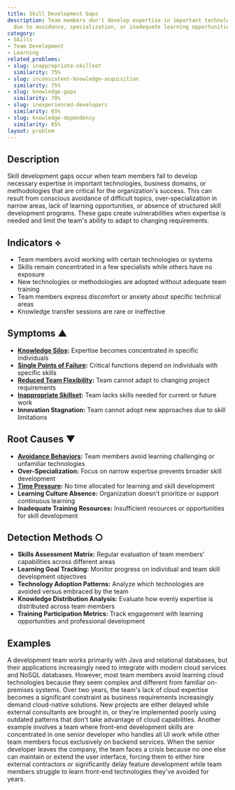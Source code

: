 ```yaml
---
title: Skill Development Gaps
description: Team members don't develop expertise in important technologies or domains
  due to avoidance, specialization, or inadequate learning opportunities.
category:
- Skills
- Team Development
- Learning
related_problems:
- slug: inappropriate-skillset
  similarity: 75%
- slug: inconsistent-knowledge-acquisition
  similarity: 75%
- slug: knowledge-gaps
  similarity: 70%
- slug: inexperienced-developers
  similarity: 65%
- slug: knowledge-dependency
  similarity: 65%
layout: problem
---
```


## Description

Skill development gaps occur when team members fail to develop necessary expertise in important technologies, business domains, or methodologies that are critical for the organization's success. This can result from conscious avoidance of difficult topics, over-specialization in narrow areas, lack of learning opportunities, or absence of structured skill development programs. These gaps create vulnerabilities when expertise is needed and limit the team's ability to adapt to changing requirements.

## Indicators ⟡

- Team members avoid working with certain technologies or systems
- Skills remain concentrated in a few specialists while others have no exposure
- New technologies or methodologies are adopted without adequate team training
- Team members express discomfort or anxiety about specific technical areas
- Knowledge transfer sessions are rare or ineffective

## Symptoms ▲

- **[Knowledge Silos](knowledge-silos.md):** Expertise becomes concentrated in specific individuals
- **[Single Points of Failure](single-points-of-failure.md):** Critical functions depend on individuals with specific skills
- **[Reduced Team Flexibility](reduced-team-flexibility.md):** Team cannot adapt to changing project requirements
- **[Inappropriate Skillset](inappropriate-skillset.md):** Team lacks skills needed for current or future work
- **Innovation Stagnation:** Team cannot adopt new approaches due to skill limitations

## Root Causes ▼

- **[Avoidance Behaviors](avoidance-behaviors.md):** Team members avoid learning challenging or unfamiliar technologies
- **Over-Specialization:** Focus on narrow expertise prevents broader skill development
- **[Time Pressure](time-pressure.md):** No time allocated for learning and skill development
- **Learning Culture Absence:** Organization doesn't prioritize or support continuous learning
- **Inadequate Training Resources:** Insufficient resources or opportunities for skill development

## Detection Methods ○

- **Skills Assessment Matrix:** Regular evaluation of team members' capabilities across different areas
- **Learning Goal Tracking:** Monitor progress on individual and team skill development objectives
- **Technology Adoption Patterns:** Analyze which technologies are avoided versus embraced by the team
- **Knowledge Distribution Analysis:** Evaluate how evenly expertise is distributed across team members
- **Training Participation Metrics:** Track engagement with learning opportunities and professional development

## Examples

A development team works primarily with Java and relational databases, but their applications increasingly need to integrate with modern cloud services and NoSQL databases. However, most team members avoid learning cloud technologies because they seem complex and different from familiar on-premises systems. Over two years, the team's lack of cloud expertise becomes a significant constraint as business requirements increasingly demand cloud-native solutions. New projects are either delayed while external consultants are brought in, or they're implemented poorly using outdated patterns that don't take advantage of cloud capabilities. Another example involves a team where front-end development skills are concentrated in one senior developer who handles all UI work while other team members focus exclusively on backend services. When the senior developer leaves the company, the team faces a crisis because no one else can maintain or extend the user interface, forcing them to either hire external contractors or significantly delay feature development while team members struggle to learn front-end technologies they've avoided for years.